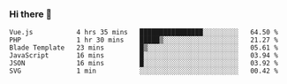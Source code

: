 ### Hi there 👋

<!--START_SECTION:waka-->

```text
Vue.js           4 hrs 35 mins   ████████████████░░░░░░░░░   64.50 %
PHP              1 hr 30 mins    █████▒░░░░░░░░░░░░░░░░░░░   21.27 %
Blade Template   23 mins         █▒░░░░░░░░░░░░░░░░░░░░░░░   05.61 %
JavaScript       16 mins         █░░░░░░░░░░░░░░░░░░░░░░░░   03.94 %
JSON             16 mins         █░░░░░░░░░░░░░░░░░░░░░░░░   03.92 %
SVG              1 min           ░░░░░░░░░░░░░░░░░░░░░░░░░   00.42 %
```

<!--END_SECTION:waka-->

<!--
**Jonas-VanHaeken/Jonas-VanHaeken** is a ✨ _special_ ✨ repository because its `README.md` (this file) appears on your GitHub profile.

Here are some ideas to get you started:

- 🔭 I’m currently working on ...
- 🌱 I’m currently learning ...
- 👯 I’m looking to collaborate on ...
- 🤔 I’m looking for help with ...
- 💬 Ask me about ...
- 📫 How to reach me: ...
- 😄 Pronouns: ...
- ⚡ Fun fact: ...
-->
